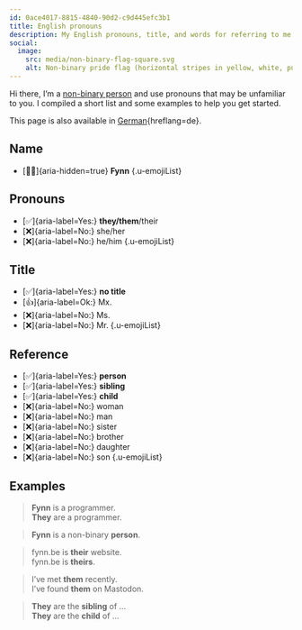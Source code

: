 ```yaml
---
id: 0ace4017-8815-4840-90d2-c9d445efc3b1
title: English pronouns
description: My English pronouns, title, and words for referring to me.
social:
  image:
    src: media/non-binary-flag-square.svg
    alt: Non-binary pride flag (horizontal stripes in yellow, white, purple, black).
---
```


Hi there, I’m a [non-binary person](https://en.wikipedia.org/wiki/Non-binary_gender) and use pronouns that may be unfamiliar to you. I compiled a short list and some examples to help you get started.

This page is also available in [German](../de/){hreflang=de}.

## Name

- [🧑🏻]{aria-hidden=true} **Fynn**
  {.u-emojiList}

## Pronouns

- [✅]{aria-label=Yes:} **they/them**/their
- [❌]{aria-label=No:} she/her
- [❌]{aria-label=No:} he/him
  {.u-emojiList}

## Title

- [✅]{aria-label=Yes:} **no title**
- [👍]{aria-label=Ok:} Mx.
- [❌]{aria-label=No:} Ms.
- [❌]{aria-label=No:} Mr.
  {.u-emojiList}

## Reference

- [✅]{aria-label=Yes:} **person**
- [✅]{aria-label=Yes:} **sibling**
- [✅]{aria-label=Yes:} **child**
- [❌]{aria-label=No:} woman
- [❌]{aria-label=No:} man
- [❌]{aria-label=No:} sister
- [❌]{aria-label=No:} brother
- [❌]{aria-label=No:} daughter
- [❌]{aria-label=No:} son
  {.u-emojiList}

## Examples

> **Fynn** is a programmer.  
> **They** are a programmer.

> **Fynn** is a non-binary **person**.

> fynn.be is **their** website.  
> fynn.be is **theirs**.

> I’ve met **them** recently.  
> I’ve found **them** on Mastodon.

> **They** are the **sibling** of …  
> **They** are the **child** of …

